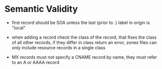 # Semantic Validity

- first record should be SOA unless the last (prior to .) label in origin is "local"
		
- when adding a record check the class of the record, that fixes the class of all other records, if they differ in class return an error, zones files can only include resource records in a single class

- MX records must not specify a CNAME record by name, they must refer to an A or AAAA record